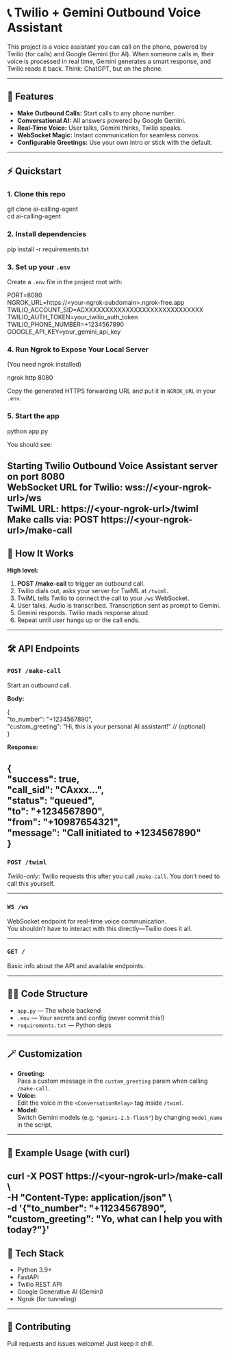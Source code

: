 # **📞 Twilio \+ Gemini Outbound Voice Assistant**

This project is a voice assistant you can call on the phone, powered by Twilio (for calls) and Google Gemini (for AI). When someone calls in, their voice is processed in real time, Gemini generates a smart response, and Twilio reads it back. Think: ChatGPT, but on the phone.

---

## **🏁 Features**

* **Make Outbound Calls:** Start calls to any phone number.  
* **Conversational AI:** All answers powered by Google Gemini.  
* **Real-Time Voice:** User talks, Gemini thinks, Twilio speaks.  
* **WebSocket Magic:** Instant communication for seamless convos.  
* **Configurable Greetings:** Use your own intro or stick with the default.

---

## **⚡️ Quickstart**

### **1\. Clone this repo**

git clone ai-calling-agent  
cd ai-calling-agent

### **2\. Install dependencies**

pip install \-r requirements.txt

### **3\. Set up your `.env`**

Create a `.env` file in the project root with:

PORT=8080  
NGROK\_URL=https://\<your-ngrok-subdomain\>.ngrok-free.app  
TWILIO\_ACCOUNT\_SID=ACXXXXXXXXXXXXXXXXXXXXXXXXXXXXX  
TWILIO\_AUTH\_TOKEN=your\_twilio\_auth\_token  
TWILIO\_PHONE\_NUMBER=+1234567890  
GOOGLE\_API\_KEY=your\_gemini\_api\_key

### **4\. Run Ngrok to Expose Your Local Server**

(You need ngrok installed)

ngrok http 8080

Copy the generated HTTPS forwarding URL and put it in `NGROK_URL` in your `.env`.

### **5\. Start the app**

python app.py

You should see:

Starting Twilio Outbound Voice Assistant server on port 8080  
WebSocket URL for Twilio: wss://\<your-ngrok-url\>/ws  
TwiML URL: https://\<your-ngrok-url\>/twiml  
Make calls via: POST https://\<your-ngrok-url\>/make-call  
---

## **🚀 How It Works**

**High level:**

1. **POST /make-call** to trigger an outbound call.  
2. Twilio dials out, asks your server for TwiML at `/twiml`.  
3. TwiML tells Twilio to connect the call to your `/ws` WebSocket.  
4. User talks. Audio is transcribed. Transcription sent as prompt to Gemini.  
5. Gemini responds. Twilio reads response aloud.  
6. Repeat until user hangs up or the call ends.

---

## **🛠️ API Endpoints**

### **`POST /make-call`**

Start an outbound call.

**Body:**

{  
  "to\_number": "+1234567890",  
  "custom\_greeting": "Hi, this is your personal AI assistant\!" // (optional)  
}

**Response:**

{  
  "success": true,  
  "call\_sid": "CAxxx...",  
  "status": "queued",  
  "to": "+1234567890",  
  "from": "+10987654321",  
  "message": "Call initiated to \+1234567890"  
}  
---

### **`POST /twiml`**

*Twilio-only*: Twilio requests this after you call `/make-call`. You don’t need to call this yourself.

---

### **`WS /ws`**

WebSocket endpoint for real-time voice communication.  
You shouldn’t have to interact with this directly—Twilio does it all.

---

### **`GET /`**

Basic info about the API and available endpoints.

---

## **🧑‍💻 Code Structure**

* `app.py` — The whole backend  
* `.env` — Your secrets and config (never commit this\!)  
* `requirements.txt` — Python deps

---

## **🪄 Customization**

* **Greeting:**  
  Pass a custom message in the `custom_greeting` param when calling `/make-call`.  
* **Voice:**  
  Edit the voice in the `<ConversationRelay>` tag inside `/twiml`.  
* **Model:**  
  Switch Gemini models (e.g. `"gemini-2.5-flash"`) by changing `model_name` in the script.

---

## **🏓 Example Usage (with curl)**

curl \-X POST https://\<your-ngrok-url\>/make-call \\  
\-H "Content-Type: application/json" \\  
\-d '{"to\_number": "+11234567890", "custom\_greeting": "Yo, what can I help you with today?"}'  
---

## **🤖 Tech Stack**

* Python 3.9+  
* FastAPI  
* Twilio REST API  
* Google Generative AI (Gemini)  
* Ngrok (for tunneling)

---

## **🦄 Contributing**

Pull requests and issues welcome\! Just keep it chill.


